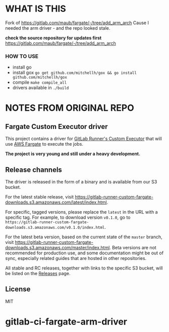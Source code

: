 # WHAT IS THIS

Fork of https://gitlab.com/maub/fargate/-/tree/add_arm_arch
Cause I needed the arm driver - and the repo looked stale.

**check the source repository for updates first**
https://gitlab.com/maub/fargate/-/tree/add_arm_arch

### HOW TO USE

- install go
- install gox `go get github.com/mitchellh/gox && go install github.com/mitchellh/gox`
- compile `make compile_all`
- drivers available in `./build`

# NOTES FROM ORIGINAL REPO

## Fargate Custom Executor driver

This project contains a driver for [GitLab Runner's Custom
Executor](https://docs.gitlab.com/runner/executors/custom.html) that will
use [AWS Fargate](https://aws.amazon.com/fargate/) to execute the jobs.

**The project is very young and still under a heavy development.**

## Release channels

The driver is released in the form of a binary and is available from our S3 bucket.

For the latest stable release, visit
<https://gitlab-runner-custom-fargate-downloads.s3.amazonaws.com/latest/index.html>.

For specific, tagged versions, please replace the `latest` in the URL with a specific tag. For example,
to download version `v0.1.0`, go to `https://gitlab-runner-custom-fargate-downloads.s3.amazonaws.com/v0.1.0/index.html`.

For the latest beta version, based on the current state of the `master` branch,
visit <https://gitlab-runner-custom-fargate-downloads.s3.amazonaws.com/master/index.html>.
Beta versions are not recommended for production use, and some
documentation might be out of sync, especially related guides that are hosted in
other repositories.

All stable and RC releases, together with links to the specific S3 bucket, will be listed
on the [Releases](https://gitlab.com/gitlab-org/ci-cd/custom-executor-drivers/fargate/-/releases)
page.

## License

MIT
# gitlab-ci-fargate-arm-driver
